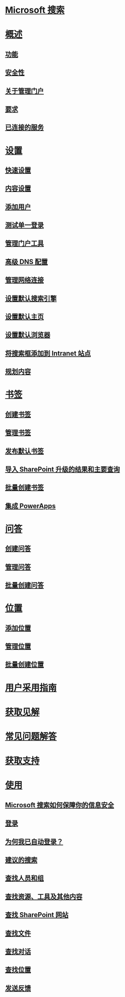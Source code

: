 # [Microsoft 搜索](index.md)
# [概述](why-microsoft-search.md)
## [功能](features.md)
## [安全性](security.md)
## [关于管理门户](about-the-admin-portal.md)
## [要求](requirements.md)
## [已连接的服务](connected-services.md)
# [设置](set-up-microsoft-search.md)
## [快速设置](quick-set-up.md)
## [内容设置](content-settings.md)
## [添加用户](add-users.md)
## [测试单一登录](test-single-sign-on.md)
## [管理门户工具](admin-portal-tools.md)
## [高级 DNS 配置](advanced-dns-configuration.md)
## [管理网络连接](manage-network-connections.md)
## [设置默认搜索引擎](set-default-search-engine.md)
## [设置默认主页](set-default-homepage.md)
## [设置默认浏览器](set-default-browser.md)
## [将搜索框添加到 Intranet 站点](add-a-search-box-to-your-intranet-site.md)
## [规划内容](plan-your-content.md)
# [书签](create-and-manage-bookmarks.md)
## [创建书签](create-bookmarks.md)
## [管理书签](manage-bookmarks.md)
## [发布默认书签](publish-default-bookmarks.md)
## [导入 SharePoint 升级的结果和主要查询](import-sharepoint-promoted-results-and-top-queries.md)
## [批量创建书签](bulk-create-bookmarks.md)
## [集成 PowerApps](integrate-powerapps.md)
# [问答](create-and-manage-qas.md)
## [创建问答](create-qas.md)
## [管理问答](manage-qas.md)
## [批量创建问答](bulk-create-qas.md)
# [位置](locations.md)
## [添加位置](add-a-location.md)
## [管理位置](manage-locations.md)
## [批量创建位置](bulk-create-locations.md)
# [用户采用指南](user-adoption-guide.md)
# [获取见解](get-insights.md)
# [常见问题解答](faqs.md)
# [获取支持](get-support.md)
# [使用](use/about-microsoft-search.md)
## [Microsoft 搜索如何保障你的信息安全](use/how-microsoft-search-keeps-your-info-secure.md)
## [登录](use/sign-in.md)
## [为何我已自动登录？](use/why-am-i-automatically-signed-in.md)
## [建议的搜索](use/suggested-searches.md)
## [查找人员和组](use/find-people-and-groups.md)
## [查找资源、工具及其他内容](use/find-resources-tools-and-more.md)
## [查找 SharePoint 网站](use/find-sharepoint-sites.md)
## [查找文件](use/find-files.md)
## [查找对话](use/find-conversations.md)
## [查找位置](use/find-locations.md)
## [发送反馈](use/send-feedback.md)